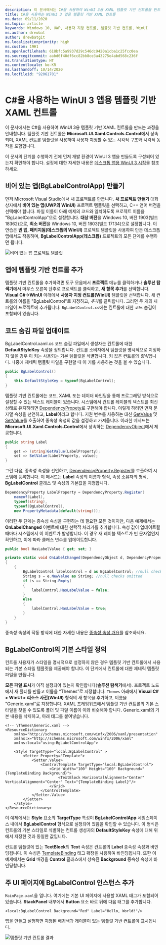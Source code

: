 ```yaml
---
description: 이 문서에서는 C#을 사용하여 WinUI 3용 XAML 템플릿 기반 컨트롤을 만드는 과정을 안내합니다.
title: C#을 사용하는 WinUI 3 앱용 템플릿 기반 XAML 컨트롤
ms.date: 09/11/2020
ms.topic: article
keywords: Windows 10, UWP, 사용자 지정 컨트롤, 템플릿 기반 컨트롤, WinUI
ms.author: drewbat
author: drewbatgit
ms.localizationpriority: high
ms.custom: 19H1
ms.openlocfilehash: 618bfc5a9937d29c546dc9420a1cba1c25fcc0ea
ms.sourcegitcommit: aabd6f40df6cc82bb8ce3a43275e4abd568c236f
ms.translationtype: HT
ms.contentlocale: ko-KR
ms.lasthandoff: 10/14/2020
ms.locfileid: "92061701"
---
```

# <a name="templated-xaml-controls-for-winui-3-apps-with-c"></a>C#을 사용하는 WinUI 3 앱용 템플릿 기반 XAML 컨트롤

이 문서에서는 C#을 사용하여 WinUI 3용 템플릿 기반 XAML 컨트롤을 만드는 과정을 안내합니다. 템플릿 기반 컨트롤은 **Microsoft.UI.Xaml.Controls.Control**에서 상속되며, XAML 컨트롤 템플릿을 사용하여 사용자 지정할 수 있는 시각적 구조와 시각적 동작을 포함합니다.

이 문서의 단계를 수행하기 전에 먼저 개발 환경이 WinUI 3 앱을 만들도록 구성되어 있는지 확인해야 합니다. 설정에 대한 자세한 내용은 [데스크톱 앱용 WinUI 3 시작](./get-started-winui3-for-desktop.md)을 참조하세요.

## <a name="create-a-blank-app-bglabelcontrolapp"></a>비어 있는 앱(BgLabelControlApp) 만들기

먼저 Microsoft Visual Studio에서 새 프로젝트를 만듭니다. **새 프로젝트 만들기** 대화 상자에서 **비어 있는 앱(UWP의 WinUI)** 프로젝트 템플릿을 선택하고, C++ 언어 버전을 선택해야 합니다. 파일 이름이 아래 예제의 코드와 일치하도록 프로젝트 이름을 "BgLabelControlApp"으로 설정합니다. **대상 버전**을 Windows 10, 버전 1903(빌드 18362)으로, **최소 버전**을 Windows 10, 버전 1803(빌드 17134)으로 설정합니다. 이 연습은 **빈 앱, 패키지됨(데스크톱의 WinUI)** 프로젝트 템플릿을 사용하여 만든 데스크톱 앱에서도 작동하며, **BgLabelControlApp(데스크톱)** 프로젝트의 모든 단계를 수행하면 됩니다.

![비어 있는 앱 프로젝트 템플릿](images/winui-csharp-new-project-uwp.png)

## <a name="add-a-templated-control-to-your-app"></a>앱에 템플릿 기반 컨트롤 추가

템플릿 기반 컨트롤을 추가하려면 도구 모음에서 **프로젝트** 메뉴를 클릭하거나 **솔루션 탐색기**에서 마우스 오른쪽 단추로 프로젝트를 클릭하고, **새 항목 추가**를 선택합니다. **Visual C#->WinUI** 아래에서 **사용자 지정 컨트롤(WinUI)** 템플릿을 선택합니다. 새 컨트롤의 이름을 "BgLabelControl"로 지정하고, *추가*를 클릭합니다. 그러면 두 개의 새 파일이 프로젝트에 추가됩니다. `BgLabelControl.cs`에는 컨트롤에 대한 코드 숨김이 포함되어 있습니다. 

## <a name="update-the-code-behind-file"></a>코드 숨김 파일 업데이트

BgLabelControl.xaml.cs 코드 숨김 파일에서 생성자는 컨트롤에 대한 **DefaultStyleKey** 속성을 정의합니다. 컨트롤 소비자에서 템플릿을 명시적으로 지정하지 않을 경우 이 키는 사용되는 기본 템플릿을 식별합니다. 키 값은 컨트롤의 *형식*입니다. 나중에 제네릭 템플릿 파일을 구현할 때 이 키를 사용하는 것을 볼 수 있습니다.

```csharp
public BgLabelControl()
{
    this.DefaultStyleKey = typeof(BgLabelControl);
}
```

템플릿 기반 컨트롤에는 코드, XAML 또는 데이터 바인딩을 통해 프로그래밍 방식으로 설정할 수 있는 텍스트 레이블이 있습니다. 시스템에서 컨트롤 레이블의 텍스트를 최신 상태로 유지하려면 [DependencyPropety](/uwp/api/Windows.UI.Xaml.DependencyProperty)로 구현해야 합니다. 이렇게 하려면 먼저 문자열 속성을 선언하고, **Label**이라고 합니다. 지원 변수를 사용하는 대신 [GetValue](/uwp/api/windows.ui.xaml.dependencyobject.getvalue) 및 [SetValue](/uwp/api/windows.ui.xaml.dependencyobject.setvalue)를 호출하여 종속성 속성의 값을 설정하고 가져옵니다. 이러한 메서드는 **Microsoft.UI.Xaml.Controls.Control**에서 상속하는 [DependencyObject](/uwp/api/windows.ui.xaml.dependencyobject)에서 제공합니다.

```csharp
public string Label
{
    get => (string)GetValue(LabelProperty);
    set => SetValue(LabelProperty, value);
}
```
그런 다음, 종속성 속성을 선언하고, [DependencyProperty.Register](/uwp/api/windows.ui.xaml.dependencyproperty.register)를 호출하여 시스템에 등록합니다. 이 메서드는 **Label** 속성의 이름과 형식, 속성 소유자의 형식, **BgLabelControl** 클래스 및 속성의 기본값을 지정합니다.

```csharp
DependencyProperty LabelProperty = DependencyProperty.Register(
    nameof(Label), 
    typeof(string),
    typeof(BgLabelControl), 
    new PropertyMetadata(default(string)));
```

이러한 두 단계는 종속성 속성을 구현하는 데 필요한 모든 것이지만, 다음 예제에서는 **OnLabelChanged** 이벤트에 대한 선택적 처리기를 추가합니다. 속성 값이 업데이트될 때마다 시스템에서 이 이벤트가 발생합니다. 이 경우 새 레이블 텍스트가 빈 문자열인지 확인하고, 이에 따라 클래스 변수를 업데이트합니다.

```csharp
public bool HasLabelValue { get; set; }

private static void OnLabelChanged(DependencyObject d, DependencyPropertyChangedEventArgs e)
{
    {
        BgLabelControl labelControl = d as BgLabelControl; //null checks omitted
        String s = e.NewValue as String; //null checks omitted
        if (s == String.Empty)
        {
            labelControl.HasLabelValue = false;
        }
        else
        {
            labelControl.HasLabelValue = true;
        }
    }
}
```
종속성 속성의 작동 방식에 대한 자세한 내용은 [종속성 속성 개요](/windows/uwp/xaml-platform/dependency-properties-overview)를 참조하세요.

## <a name="define-the-default-style-for-bglabelcontrol"></a>BgLabelControl의 기본 스타일 정의
컨트롤 사용자가 스타일을 명시적으로 설정하지 않은 경우 템플릿 기반 컨트롤에서 사용되는 기본 스타일 템플릿을 제공해야 합니다. 이 단계에서 컨트롤에 대한 제네릭 템플릿 파일을 만듭니다.

**모든 파일 표시**가 아직 설정되어 있는지 확인합니다(**솔루션 탐색기**에서). 프로젝트 노드에서 새 폴더를 만들고 이름을 “Themes”로 지정합니다. `Themes` 아래에서 **Visual C# > WinUI > 리소스 사전(WinUI)** 형식의 새 항목을 추가하고, 이름을 "Generic.xaml"로 지정합니다. XAML 프레임워크에서 템플릿 기반 컨트롤의 기본 스타일을 찾을 수 있도록 폴더 및 파일 이름이 이와 비슷해야 합니다. Generic.xaml의 기본 내용을 삭제하고, 아래 태그를 붙여넣습니다.



```xaml
<!-- \Themes\Generic.xaml -->
<ResourceDictionary
    xmlns="http://schemas.microsoft.com/winfx/2006/xaml/presentation"
    xmlns:x="http://schemas.microsoft.com/winfx/2006/xaml"
    xmlns:local="using:BgLabelControlApp">

    <Style TargetType="local:BgLabelControl" >
        <Setter Property="Template">
            <Setter.Value>
                <ControlTemplate TargetType="local:BgLabelControl">
                    <Grid Width="100" Height="100" Background="{TemplateBinding Background}">
                        <TextBlock HorizontalAlignment="Center" VerticalAlignment="Center" Text="{TemplateBinding Label}"/>
                    </Grid>
                </ControlTemplate>
            </Setter.Value>
        </Setter>
    </Style>
</ResourceDictionary>
```

이 예제에서는 **Style** 요소의 **TargetType** 특성이 **BgLabelControlApp** 네임스페이스 내에서 **BgLabelControl** 형식으로 설정되어 있음을 확인할 수 있습니다. 이 형식은 컨트롤의 기본 스타일로 식별하는 컨트롤 생성자의 **DefaultStyleKey** 속성에 대해 위에서 지정한 것과 동일한 값입니다.

컨트롤 템플릿에 있는 **TextBlock**의 **Text** 속성은 컨트롤의 **Label** 종속성 속성과 바인딩됩니다. 이 속성은 [TemplateBinding](/windows/uwp/xaml-platform/templatebinding-markup-extension) 태그 확장을 사용하여 바인딩됩니다. 또한 이 예제에서는 **Grid** 배경을 **Control** 클래스에서 상속된 **Background** 종속성 속성에 바인딩합니다.

## <a name="add-an-instance-of-bglabelcontrol-to-the-main-ui-page"></a>주 UI 페이지에 BgLabelControl 인스턴스 추가

`MainPage.xaml`을 엽니다. 여기에는 기본 UI 페이지에 사용할 XAML 태그가 포함되어 있습니다. **StackPanel** 내부에서 **Button** 요소 바로 뒤에 다음 태그를 추가합니다.

```xaml
<local:BgLabelControl Background="Red" Label="Hello, World!"/>
```

앱을 만들고 실행하면 지정된 배경색과 레이블이 있는 템플릿 기반 컨트롤이 표시됩니다.

![템플릿 기반 컨트롤 결과](images/winui-templated-control-result.png)


